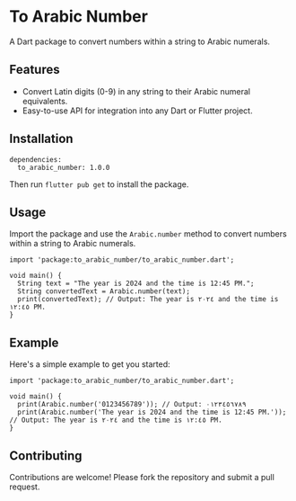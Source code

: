 # To Arabic Number

A Dart package to convert numbers within a string to Arabic numerals.

## Features

- Convert Latin digits (0-9) in any string to their Arabic numeral equivalents.
- Easy-to-use API for integration into any Dart or Flutter project.

## Installation
```
dependencies:
  to_arabic_number: 1.0.0
```

Then run ```flutter pub get``` to install the package.

## Usage

Import the package and use the ```Arabic.number``` method to convert numbers within a string to Arabic numerals.
```
import 'package:to_arabic_number/to_arabic_number.dart';

void main() {
  String text = "The year is 2024 and the time is 12:45 PM.";
  String convertedText = Arabic.number(text);
  print(convertedText); // Output: The year is ٢٠٢٤ and the time is ١٢:٤٥ PM.
}
```

## Example
Here's a simple example to get you started:
```
import 'package:to_arabic_number/to_arabic_number.dart';

void main() {
  print(Arabic.number('0123456789')); // Output: ٠١٢٣٤٥٦٧٨٩
  print(Arabic.number('The year is 2024 and the time is 12:45 PM.')); // Output: The year is ٢٠٢٤ and the time is ١٢:٤٥ PM.
}
```
## Contributing
Contributions are welcome! Please fork the repository and submit a pull request.